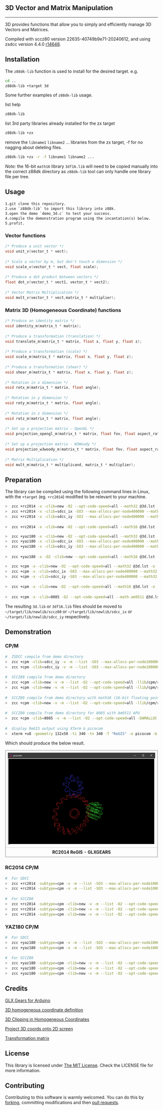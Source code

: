 ## 3D Vector and Matrix Manipulation
------------

3D provides functions that allow you to simply and efficiently manage 3D Vectors and Matrices.

Compiled with sccz80 version 22635-40749b9e71-20240612, and using zsdcc version 4.4.0 [r14648](https://sourceforge.net/p/sdcc/code/14648/log/?path=/trunk/sdcc).

## Installation

The `z88dk-lib` function is used to install for the desired target. e.g.

```bash
cd ..
z88dk-lib +target 3d
```

Some further examples of `z88dk-lib` usage.

list help
```bash
z88dk-lib
```

list 3rd party libraries already installed for the zx target
```bash
z88dk-lib +zx
```
remove the `libname1` `libname2` ... libraries from the zx target, -f for no nagging about deleting files.
```bash
z88dk-lib +zx -r -f libname1 libname2 ...
```

_Note:_ the 16-bit `math16` library `3df16.lib` will need to be copied manually into the correct z88dk directory as `z88dk-lib` tool can only handle one library file per tree.


## Usage
    1.git clone this repository.
    2.use `z88dk-lib` to import this library into z88k.
    3.open the demo `demo_3d.c` to test your success.
    4.compile the demonstration program using the incantation(s) below.
    5.profit.

### Vector functions

```C
/* Produce a unit vector */
void unit_v(vector_t * vect);

/* Scale a vector by m, but don't touch w dimension */
void scale_v(vector_t * vect, float scale);

/* Produce a dot product between vectors */
float dot_v(vector_t * vect1, vector_t * vect2);

/* Vector Matrix Multiplication */
void mult_v(vector_t * vect,matrix_t * multiplier);
```

### Matrix 3D (Homogeneous Coordinate) functions

```C
/* Produce an identity matrix */
void identity_m(matrix_t * matrix);

/* Produce a transformation (translation) */
void translate_m(matrix_t * matrix, float x, float y, float z);

/* Produce a transformation (scale) */
void scale_m(matrix_t * matrix, float x, float y, float z);

/* Produce a transformation (shear) */
void shear_m(matrix_t * matrix, float x, float y, float z);

/* Rotation in x dimension */
void rotx_m(matrix_t * matrix, float angle);

/* Rotation in y dimension */
void roty_m(matrix_t * matrix, float angle);

/* Rotation in z dimension */
void rotz_m(matrix_t * matrix, float angle);

/* Set up a projection matrix - OpenGL */
void projection_opengl_m(matrix_t * matrix, float fov, float aspect_ratio, float near, float far);

/* Set up a projection matrix - W3Woody */
void projection_w3woody_m(matrix_t * matrix, float fov, float aspect_ratio, float near, float far);

/* Matrix Multiplication */
void mult_m(matrix_t * multiplicand, matrix_t * multiplier);
```

## Preparation

The library can be compiled using the following command lines in Linux, with the `+target` (eg. `+rc2014`) modified to be relevant to your machine.

```sh
>  zcc +rc2014 -x -clib=new -O2 --opt-code-speed=all --math32 @3d.lst -o ../3d
>  zcc +rc2014 -x -clib=sdcc_ix -SO3 --max-allocs-per-node400000 --math32 @3d.lst -o ../3d
>  zcc +rc2014 -x -clib=sdcc_iy -SO3 --max-allocs-per-node400000 --math32 @3d.lst -o ../3d

>  zcc +rc2014 -x -clib=new -O2 --opt-code-speed=all --math16 @3d.lst -o ../3df16
```

```sh
>  zcc +yaz180 -x -clib=new -O2 --opt-code-speed=all --math32 @3d.lst -o ../3d
>  zcc +yaz180 -x -clib=sdcc_ix -SO3 --max-allocs-per-node400000 --math32 @3d.lst -o ../3d
>  zcc +yaz180 -x -clib=sdcc_iy -SO3 --max-allocs-per-node400000 --math32 @3d.lst -o ../3d

>  zcc +yaz180 -x -O2 -clib=new --opt-code-speed=all --math16 @3d.lst -o ../3df16
```

```sh
>  zcc +cpm -x -clib=new -O2 --opt-code-speed=all --math32 @3d.lst -o ../3d
>  zcc +cpm -x -clib=sdcc_ix -SO3 --max-allocs-per-node400000 --math32 @3d.lst -o ../3d
>  zcc +cpm -x -clib=sdcc_iy -SO3 --max-allocs-per-node400000 --math32 @3d.lst -o ../3d

>  zcc +cpm -x -clib=new -O2 --opt-code-speed=all --math16 @3d.lst -o ../3df16

>  zcc +cpm -x -clib=8085 -O2 --opt-code-speed=all --math-am9511 @3d.lst -o ../3d_8085
```

The resulting `3d.lib` or `3df16.lib` files should be moved to `~/target/lib/newlib/sccz80` or `~/target/lib/newlib/sdcc_ix` or `~/target/lib/newlib/sdcc_iy` respectively.

## Demonstration

### CP/M

```sh
#  ZSDCC compile from demo directory
>  zcc +cpm -clib=sdcc_iy -v -m --list -SO3 --max-allocs-per-node100000 -llib/cpm/regis -llib/cpm/3d --math32 demo_3d.c -o 3d -create-app
>  zcc +cpm -clib=sdcc_iy -v -m --list -SO3 --max-allocs-per-node100000 -llib/cpm/regis -llib/cpm/3d --am9511 demo_3d.c -o 3dapu -create-app

#  SCCZ80 compile from demo directory
>  zcc +cpm -clib=new -v -m --list -O2 --opt-code-speed=all -llib/cpm/regis -llib/cpm/3d --math32 demo_3d.c -o 3d -create-app
>  zcc +cpm -clib=new -v -m --list -O2 --opt-code-speed=all -llib/cpm/regis -llib/cpm/3d --am9511 demo_3d.c -o 3dapu -create-app

#  SCCZ80 compile from demo directory with math16 (16-bit floating point)
>  zcc +cpm -clib=new -v -m --list -O2 --opt-code-speed=all -llib/cpm/regis -llib/cpm/3df16 --math16 demo_3d.c -o 3df16 -create-app

#  SCCZ80 compile from demo directory for 8085 with Am9511 APU
>  zcc +cpm -clib=8085 -v -m --list -O2 --opt-code-speed=all -DAMALLOC -lregis_8085 -l3d_8085 --math-am9511 demo_3d.c -o 3d-8085 -create-app

#  display ReGIS output using XTerm & picocom
>  xterm +u8 -geometry 132x50 -ti 340 -tn 340 -T "ReGIS" -e picocom -b 115200 -p 2 -f h /dev/ttyUSB0 --send-cmd "sx -vv"
```

Which should produce the below result.

<div>
<table style="border: 2px solid #cccccc;">
<tbody>
<tr>
<td style="border: 1px solid #cccccc; padding: 6px;"><a href="https://github.com/feilipu/z88dk-libraries/blob/master/3d/doc/z80gears.png" target="_blank"><img src="https://github.com/feilipu/z88dk-libraries/blob/master/3d/doc/z80gears.png"/></a></td>
</tr>
<tr>
<th style="border: 1px solid #cccccc; padding: 6px;"><centre>RC2014 ReGIS - GLXGEARS<center></th>
</tr>
</tbody>
</table>
</div>

### RC2014 CP/M

```sh
#  For SDCC
>  zcc +rc2014 -subtype=cpm -v -m --list -SO3 --max-allocs-per-node100000 -llib/rc2014/regis -llib/rc2014/3d --math32 demo_3d.c -o 3d -create-app
>  zcc +rc2014 -subtype=cpm -v -m --list -SO3 --max-allocs-per-node100000 -llib/rc2014/regis -llib/rc2014/3d --am9511 demo_3d.c -o 3dapu -create-app

#  For SCCZ80
>  zcc +rc2014 -subtype=cpm -clib=new -v -m --list -O2 --opt-code-speed=all -llib/rc2014/regis -llib/rc2014/3d --math32 demo_3d.c -o 3d -create-app
>  zcc +rc2014 -subtype=cpm -clib=new -v -m --list -O2 --opt-code-speed=all -llib/rc2014/regis -llib/rc2014/3d --am9511 demo_3d.c -o 3dapu -create-app
>  zcc +rc2014 -subtype=cpm -clib=new -v -m --list -O2 --opt-code-speed=all -llib/rc2014/regis -llib/rc2014/3df16 --math16 demo_3d.c -o 3df16 -create-app
```

### YAZ180 CP/M

```sh
#  For SDCC
>  zcc +yaz180 -subtype=cpm -v -m --list -SO3 --max-allocs-per-node100000 -llib/yaz180/regis -llib/yaz180/3d --math32 demo_3d.c -o 3d -create-app
>  zcc +yaz180 -subtype=cpm -v -m --list -SO3 --max-allocs-per-node100000 -llib/yaz180/regis -llib/yaz180/3d --am9511 demo_3d.c -o 3dapu -create-app

#  For SCCZ80
>  zcc +yaz180 -subtype=cpm -clib=new -v -m --list -O2 --opt-code-speed=all -llib/yaz180/regis -llib/yaz180/3d --math32 demo_3d.c -o 3d -create-app
>  zcc +yaz180 -subtype=cpm -clib=new -v -m --list -O2 --opt-code-speed=all -llib/yaz180/regis -llib/yaz180/3d --am9511 demo_3d.c -o 3dapu -create-app
>  zcc +yaz180 -subtype=cpm -clib=new -v -m --list -O2 --opt-code-speed=all -llib/yaz180/regis -llib/yaz180/3df16 --math16 demo_3d.c -o 3df16 -create-app
```

## Credits

[GLX Gears for Arduino](https://github.com/heroineworshiper/3d_arduino/blob/main/3d_arduino.ino)

[3D homogeneous coordinate definition](https://en.wikipedia.org/wiki/Homogeneous_coordinates)

[3D Clipping in Homogeneous Coordinates](https://chaosinmotion.com/2016/05/22/3d-clipping-in-homogeneous-coordinates/)

[Project 3D coords onto 2D screen](https://stackoverflow.com/questions/724219/how-to-convert-a-3d-point-into-2d-perspective-projection)

[Transformation matrix](https://www.tutorialspoint.com/computer_graphics/3d_transformation.htm)


## License

This library is licensed under [The MIT License](http://opensource.org/licenses/mit-license.php). Check the LICENSE file for more information.

## Contributing

Contributing to this software is warmly welcomed. You can do this by [forking](https://help.github.com/articles/fork-a-repo), committing modifications and then [pull requests](https://help.github.com/articles/using-pull-requests).
